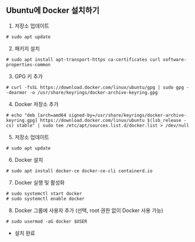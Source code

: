 ## Ubuntu에 Docker 설치하기

1. 저장소 업데이트

```
# sudo apt update
```

2. 패키지 설치

```
# sudo apt install apt-transport-https ca-certificates curl software-properties-common
```

3. GPG 키 추가

```
# curl -fsSL https://download.docker.com/linux/ubuntu/gpg | sudo gpg --dearmor -o /usr/share/keyrings/docker-archive-keyring.gpg
```

4. Docker 저장소 추가

```
# echo "deb [arch=amd64 signed-by=/usr/share/keyrings/docker-archive-keyring.gpg] https://download.docker.com/linux/ubuntu $(lsb_release -cs) stable" | sudo tee /etc/apt/sources.list.d/docker.list > /dev/null
```

5. 저장소 업데이트

```
# sudo apt update
```

6. Docker 설치

```
# sudo apt install docker-ce docker-ce-cli containerd.io
```

7. Docker 실행 및 활성화

```
# sudo systemctl start docker
# sudo systemctl enable docker
```

8. Docker 그룹에 사용자 추가 (선택, root 권한 없이 Docker 사용 가능)

```
# sudo usermod -aG docker $USER
```

- 설치 완료
